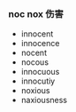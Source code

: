 ### noc  nox 伤害

- innocent
- innocence
- nocent
- nocous
- innocuous
- innocutiy
- noxious
- naxiousness